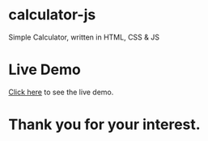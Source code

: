 # calculator-js
Simple Calculator, written in HTML, CSS &amp; JS

# Live Demo
[Click here](https://dexter-pai.github.io/calculator-js/) to see the live demo.

# Thank you for your interest.
